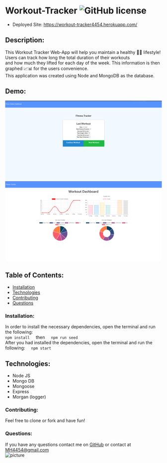 # Workout-Tracker ![GitHub license](https://img.shields.io/github/license/Naereen/StrapDown.js.svg)
* Deployed Site: https://workout-tracker4454.herokuapp.com/
## Description:
This Workout Tracker Web-App will help you maintain a healthy 🏋️‍♂️ lifestyle! Users can track how long the total duration of their workouts <br>
and how much they lifted for each day of the week. This information is then graphed 📈📊 for the users convenience. 
<br>
This application was created using Node and MongoDB as the database.

## Demo:
![demo gif](/images/Workout-app-home-demo.PNG)
![demo gif](/images/Workout-app-dashboard-demo.PNG)
## Table of Contents:
* [Installation](#installation)
* [Technologies](#technologies)
* [Contributing](#contributing)
* [Questions](#questions)

### Installation:
In order to install the necessary dependencies, open the terminal and run the following:<br>
```npm install``` &nbsp; &nbsp; then &nbsp; &nbsp; ```npm run seed```
<br>
After you had installed the dependencies, open the terminal and run the following: &nbsp; &nbsp;
```npm start```

## Technologies:
* Node JS
* Mongo DB
* Mongoose
* Express
* Morgan (logger)

### Contributing:
Feel free to clone or fork and have fun! 

### Questions:
If you have any questions contact me on [GitHub](https://github.com/MH4454) or contact at MH4454@gmail.com<br>
![picture](https://github.com/MH4454.png?size=80)
